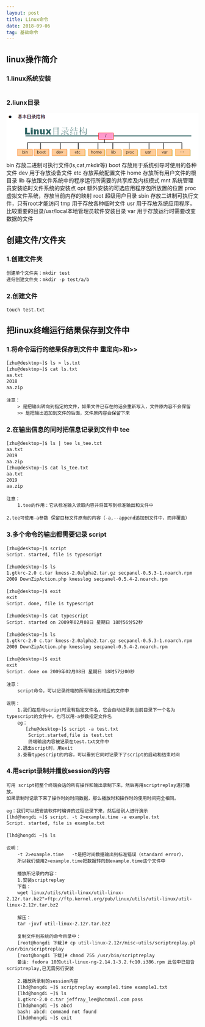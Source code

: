 ```yaml
---
layout: post
title: Linux命令
date: 2018-09-06
tag: 基础命令
---
```


## linux操作简介

### 1.linux系统安装
```
```

### 2.liunx目录
![](/images/posts/linuspng/image01.png)
bin     存放二进制可执行文件(ls,cat,mkdir等)
boot    存放用于系统引导时使用的各种文件
dev     用于存放设备文件
etc     存放系统配置文件
home    存放所有用户文件的根目录
lib     存放跟文件系统中的程序运行所需要的共享库及内核模式
mnt     系统管理员安装临时文件系统的安装点
opt     额外安装的可选应用程序包所放置的位置
proc    虚拟文件系统，存放当前内存的映射
root    超级用户目录
sbin    存放二进制可执行文件，只有root才能访问
tmp     用于存放各种临时文件
usr     用于存放系统应用程序，比较重要的目录/usr/local本地管理员软件安装目录
var     用于存放运行时需要改变数据的文件


## 创建文件/文件夹

### 1.创建文件夹
```
创建单个文件夹：mkdir test
递归创建文件夹：mkdir -p test/a/b
```

### 2.创建文件
```
touch test.txt
```

## 把linux终端运行结果保存到文件中

### 1.将命令运行的结果保存到文件中  重定向>和>>
```
[zhu@desktop~]$ ls > ls.txt
[zhu@desktop~]$ cat ls.txt
aa.txt
2018
aa.zip

注意：
    > 是把输出转向到指定的文件，如果文件已存在的话会重新写入，文件原内容不会保留
    >> 是把输出追加到文件的后面，文件原内容会保留下来
```

### 2.在输出信息的同时把信息记录到文件中  tee
```
[zhu@desktop~]$ ls | tee ls_tee.txt
aa.txt
2019
aa.zip
[zhu@desktop~]$ cat ls_tee.txt
aa.txt
2019
aa.zip

注意：
    1.tee的作用：它从标准输入读取内容并将其写到标准输出和文件中
    2.tee可使用-a参数 保留目标文件原有的内容（-a,--append追加到文件中，而非覆盖）
```

### 3.多个命令的输出都需要记录  script
```
[zhu@desktop~]$ script
Script. started, file is typescript

[zhu@desktop~]$ ls
1.gtkrc-2.0 c.tar kmess-2.0alpha2.tar.gz secpanel-0.5.3-1.noarch.rpm
2009 DownZipAction.php kmesslog secpanel-0.5.4-2.noarch.rpm

[zhu@desktop~]$ exit
exit
Script. done, file is typescript

[zhu@desktop~]$ cat typescript
Script. started on 2009年02月08日 星期日 18时56分52秒

[zhu@desktop~]$ ls
1.gtkrc-2.0 c.tar kmess-2.0alpha2.tar.gz secpanel-0.5.3-1.noarch.rpm
2009 DownZipAction.php kmesslog secpanel-0.5.4-2.noarch.rpm

[zhu@desktop~]$ exit
exit
Script. done on 2009年02月08日 星期日 18时57分00秒

注意：
    script命令，可以记录终端的所有输出到相应的文件中

说明：
    1.我们在启动script时没有指定文件名，它会自动记录到当前目录下一个名为typescript的文件中。也可以用-a参数指定文件名
    eg：
       [zhu@desktop~]$ script -a test.txt
        Script.started,file is test.txt
        终端输出内容被记录在test.txt文件中
    2.退出script时，用exit
    3.查看typescript的内容，可以看到它同时记录下了script的启动和结束时间
```

### 4.用script录制并播放session的内容
```
可用 script把整个终端会话的所有操作和输出录制下来，然后再用scriptreplay进行播放。
如果录制时记录下来了操作时的时间数据，那么播放时和操作时的使用时间完全相同。

eg：我们可以把安装软件时编译的过程记录下来，然后给别人进行演示
[lhd@hongdi ~]$ script. -t 2>example.time -a example.txt
Script. started, file is example.txt

[lhd@hongdi ~]$ ls

说明：
    -t 2>example.time   -t是把时间数据输出到标准错误（standard error），
    所以我们使用2>example.time把数据转向到example.time这个文件中

    播放所记录的内容：
    1.安装scriptreplay
    下载：
    wget linux/utils/util-linux/util-linux-2.12r.tar.bz2">ftp://ftp.kernel.org/pub/linux/utils/util-linux/util-linux-2.12r.tar.bz2

    解压：
    tar -jxvf util-linux-2.12r.tar.bz2

    复制文件到系统的命令目录中：
    [root@hongdi 下载]# cp util-linux-2.12r/misc-utils/scriptreplay.pl /usr/bin/scriptreplay
    [root@hongdi 下载]# chmod 755 /usr/bin/scriptreplay
    备注: fedora 10的util-linux-ng-2.14.1-3.2.fc10.i386.rpm 此包中已包含 scriptreplay,已无需另行安装

    2.播放所录制的session内容
    [lhd@hongdi ~]$ scriptreplay example1.time example1.txt
    [lhd@hongdi ~]$ ls
    1.gtkrc-2.0 c.tar jeffray_lee@hotmail.com pass
    [lhd@hongdi ~]$ abcd
    bash: abcd: command not found
    [lhd@hongdi ~]$ exit
```

